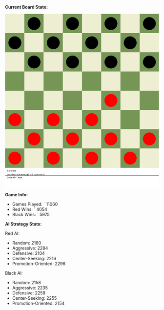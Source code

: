 
**Current Board State:**  
<!-- START_GIF -->
![Checkers Game](./checkers_game.gif)
<!-- END_GIF -->

**Game Info:**  
- Games Played: `<!-- GAMES_PLAYED --> 11060
- Red Wins: `<!-- RED_WINS --> 4054
- Black Wins: `<!-- BLACK_WINS --> 5975

<!-- AI_STATS -->
**AI Strategy Stats:**

Red AI:
- Random: 2160
- Aggressive: 2284
- Defensive: 2104
- Center-Seeking: 2216
- Promotion-Oriented: 2296

Black AI:
- Random: 2158
- Aggressive: 2235
- Defensive: 2258
- Center-Seeking: 2255
- Promotion-Oriented: 2154

